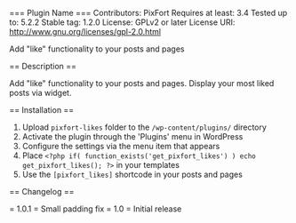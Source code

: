 === Plugin Name ===
Contributors: PixFort
Requires at least: 3.4
Tested up to: 5.2.2
Stable tag: 1.2.0
License: GPLv2 or later
License URI: http://www.gnu.org/licenses/gpl-2.0.html

Add "like" functionality to your posts and pages

== Description ==

Add "like" functionality to your posts and pages. Display your most liked posts via widget.

== Installation ==

1. Upload `pixfort-likes` folder to the `/wp-content/plugins/` directory
1. Activate the plugin through the 'Plugins' menu in WordPress
1. Configure the settings via the menu item that appears
1. Place `<?php if( function_exists('get_pixfort_likes') ) echo get_pixfort_likes(); ?>` in your templates
1. Use the `[pixfort_likes]` shortcode in your posts and pages

== Changelog ==

= 1.0.1 =
Small padding fix
= 1.0 =
Initial release
